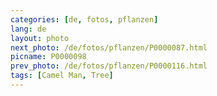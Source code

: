 ```yaml
---
categories: [de, fotos, pflanzen]
lang: de
layout: photo
next_photo: /de/fotos/pflanzen/P0000087.html
picname: P0000098
prev_photo: /de/fotos/pflanzen/P0000116.html
tags: [Camel Man, Tree]
---
```

